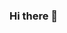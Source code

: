 ### Hi there 👋

<!--
**zhifeng-zhao/zhifeng-zhao** is a ✨ _special_ ✨ repository because its `README.md` (this file) appears on your GitHub profile.



- 🔭 I’m currently working on icegame
- 🌱 I’m currently learning springboot
- 📫 How to reach me: zhaozhifeng77@163.com



![marionxue's github stats](https://github-readme-stats.vercel.app/api?username=zhifeng-zhao&theme=radical&show_icons=true)


